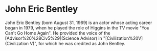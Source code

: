 # John Eric Bentley

John Eric Bentley (born August 31, 1969) is an actor whose acting career began in 1979, when he played the role of Higgins in the TV movie "You Can't Go Home Again". He provided the voice of the [Advisor%20%28Civ5%29](Science Advisor) in "[Civilization%20V](Civilization V)", for which he was credited as John Bentley.